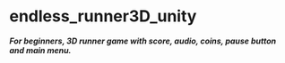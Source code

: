 # endless_runner3D_unity
***For beginners, 3D runner game with score, audio, coins, pause button and main menu.***

